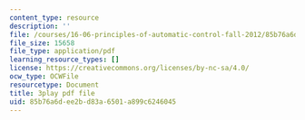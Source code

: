 ```yaml
---
content_type: resource
description: ''
file: /courses/16-06-principles-of-automatic-control-fall-2012/85b76a6dee2bd83a6501a899c6246045_OCMbmPx6fYM.pdf
file_size: 15658
file_type: application/pdf
learning_resource_types: []
license: https://creativecommons.org/licenses/by-nc-sa/4.0/
ocw_type: OCWFile
resourcetype: Document
title: 3play pdf file
uid: 85b76a6d-ee2b-d83a-6501-a899c6246045
---
```

